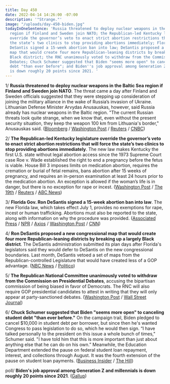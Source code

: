 ```yaml
---
title: Day 450
date: 2022-04-14 14:26:00 -07:00
description: '"Strange."'
image: "/uploads/day-450-biden.jpg"
todayInOneSentence: 'Russia threatened to deploy nuclear weapons in the Baltic Sea
  region if Finland and Sweden join NATO; the Republican-led Kentucky legislature
  override the governor’s veto to enact strict abortion restrictions that will force
  the state’s two clinics to stop providing abortions immediately; Florida Gov. Ron
  DeSantis signed a 15-week abortion ban into law; DeSantis proposed a new congressional
  map that would create four more Republican-leaning districts by breaking up a largely
  Black district; the RNC unanimously voted to withdraw from the Commission on Presidential
  Debates; Chuck Schumer suggested that Biden "seems more open" to canceling student
  debt "than ever before"; and Biden''s job approval among Generation Z and millennials
  is down roughly 20 points since 2021. '
---
```


1/ **Russia threatened to deploy nuclear weapons in the Baltic Sea region if Finland and Sweden join NATO**. The threat came a day after Finland and Sweden officials suggested that they were stepping up consideration of joining the military alliance in the wake of Russia’s invasion of Ukraine. Lithuanian Defense Minister Arvydas Anusauskas, however, said Russia already has nuclear weapons in the Baltic region. "The current Russian threats look quite strange, when we know that, even without the present security situation, they keep the weapon 100 km from Lithuania's border," Anusauskas said. ([Bloomberg](https://www.bloomberg.com/news/articles/2022-04-14/russia-threatens-nuclear-buildup-if-finland-and-sweden-join-nato?sref=MIBMEEoj) / [Washington Post](https://www.washingtonpost.com/world/2022/04/14/russia-baltic-nuclear-deployment-finland-sweden-nato/) / [Reuters](https://www.reuters.com/world/europe/russia-already-has-nuclear-weapons-baltic-region-says-lithuania-2022-04-14/) / [CNBC](https://www.cnbc.com/2022/04/14/russia-threatens-new-nuclear-deployments-if-sweden-finland-join-nato.html))

2/ **The Republican-led Kentucky legislature override the governor’s veto to enact strict abortion restrictions that will force the state’s two clinics to stop providing abortions immediately**. The new law makes Kentucky the first U.S. state without legal abortion access since the 1973 Supreme Court case Roe v. Wade established the right to end a pregnancy before the fetus is viable. House Bill 3 imposes limits on medication abortion, requires the cremation or burial of fetal remains, bans abortion after 15 weeks of pregnancy, and requires an in-person examination at least 24 hours prior to the medication abortion. An exception is allowed if the woman’s life is in danger, but there is no exception for rape or incest. ([Washington Post](https://www.washingtonpost.com/politics/2022/04/14/kentucky-abortion-republicans/) / [The 19th](https://19thnews.org/2022/04/kentucky-first-state-strict-abortion-ban/) / [Reuters](https://www.reuters.com/world/us/kentucky-lawmakers-block-abortion-access-with-new-law-effective-immediately-2022-04-13/) / [ABC News](https://abcnews.go.com/Health/kentucky-legislature-overrides-governors-veto-15-week-abortion/story?id=84055458))

3/ **Florida Gov. Ron DeSantis signed a 15-week abortion ban into law**. The new Florida law, which takes effect July 1, provides no exemptions for rape, incest or human trafficking. Abortions must also be reported to the state, along with information on why the procedure was provided. ([Associated Press](https://apnews.com/article/us-supreme-court-health-ron-desantis-florida-lifestyle-8e8fb722fcb84ae86fd6be17f48503a9) / [NPR](https://www.npr.org/2022/04/14/1084485963/florida-abortion-law-15-weeks) / [Axios](https://www.axios.com/florida-ron-desantis-signs-abortion-ban-67569313-6a3c-4159-a634-dbafd288e9dd.html) / [Washington Post](https://www.washingtonpost.com/politics/2022/04/14/florida-abortion-desantis/) / [CNN](https://www.cnn.com/2022/04/14/politics/desantis-signs-abortion-ban-florida/))

4/ **Ron DeSantis proposed a new congressional map that would create four more Republican-leaning districts by breaking up a largely Black district**. The DeSantis administration submitted its plan days after Florida's legislators said they would defer to DeSantis on the new congressional boundaries. Last month, DeSantis vetoed a set of maps from the Republican-controlled Legislature that would have created less of a GOP advantage. ([NBC News](https://www.nbcnews.com/politics/elections/desantis-draws-congressional-map-dramatically-expanding-gops-edge-flor-rcna24317) / [Politico](https://www.politico.com/news/2022/04/13/desantis-new-florida-map-gop-gains-00025164))
 
5/ **The Republican National Committee unanimously voted to withdraw from the Commission on Presidential Debates**, accusing the bipartisan commission of being biased in favor of Democrats. The RNC will also require GOP presidential candidates to attest in writing that they will only appear at party-sanctioned debates. ([Washington Post](https://www.washingtonpost.com/politics/2022/04/14/rnc-debates-commission/) / [Wall Street Journal](https://www.wsj.com/articles/rnc-to-require-gop-presidential-candidates-to-sign-debate-pledge-11649952540?mod=politics_lead_pos1))

6/ **Chuck Schumer suggested that Biden "seems more open" to canceling student debt "than ever before."** On the campaign trail, Biden pledged to cancel $10,000 in student debt per borrower, but since then he's wanted Congress to pass legislation to do so, which he would then sign. “I have talked personally to the president on this issue a whole bunch of times," Schumer said. "I have told him that this is more important than just about anything else that he can do on his own.” Meanwhile, the Education Department extended the pause on federal student loan repayment, interest, and collections through August. It was the fourth extension of the pause on student loan payments. ([Business Insider](https://www.businessinsider.com/biden-more-open-to-canceling-student-loan-debt-chuck-schumer-2022-4) / [The Hill](https://thehill.com/news/senate/3266646-schumer-white-house-closer-to-cancelling-student-debt-than-ever-before/))

poll/ **Biden's job approval among Generation Z and millennials is down roughly 20 points since 2021**. ([Gallup](https://news.gallup.com/poll/391733/biden-job-approval-down-among-younger-generations.aspx))
